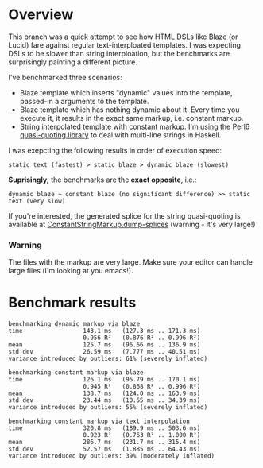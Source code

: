# Overview

This branch was a quick attempt to see how HTML DSLs like Blaze (or Lucid) fare against regular text-interploated templates. I was expecting DSLs to be slower than string interploation, but the benchmarks are surprisingly painting a different picture.

I've benchmarked three scenarios:

* Blaze template which inserts "dynamic" values into the template, passed-in a arguments to the template.
* Blaze template which has nothing dynamic about it. Every time you execute it, it results in the exact same markup, i.e. constant markup.
* String interpolated template with constant markup. I'm using the [Perl6 quasi-quoting library](http://hackage.haskell.org/package/interpolatedstring-perl6-0.9.0/docs/Text-InterpolatedString-Perl6.html) to deal with multi-line strings in Haskell.

I was exepcting the following results in order of execution speed:

```
static text (fastest) > static blaze > dynamic blaze (slowest)
```

**Suprisingly,** the benchmarks are the **exact opposite**, i.e.:

```
dynamic blaze ~ constant blaze (no significant difference) >> static text (very slow)
```

If you're interested, the generated splice for the string quasi-quoting is available at [ConstantStringMarkup.dump-splices](https://raw.githubusercontent.com/vacationlabs/monad-transformer-benchmark/d32511c9348afd648028c3302c5debd0d2d255ed/ConstantStringMarkup.dump-splices) (warning - it's very large!)

### Warning

The files with the markup are very large. Make sure your editor can handle large files (I'm looking at you emacs!). 

# Benchmark results

```
benchmarking dynamic markup via blaze
time                 143.1 ms   (127.3 ms .. 171.3 ms)
                     0.956 R²   (0.876 R² .. 0.996 R²)
mean                 125.7 ms   (96.66 ms .. 136.9 ms)
std dev              26.59 ms   (7.777 ms .. 40.51 ms)
variance introduced by outliers: 61% (severely inflated)

benchmarking constant markup via blaze
time                 126.1 ms   (95.79 ms .. 170.1 ms)
                     0.945 R²   (0.868 R² .. 0.996 R²)
mean                 138.7 ms   (124.0 ms .. 163.9 ms)
std dev              23.44 ms   (10.55 ms .. 34.39 ms)
variance introduced by outliers: 55% (severely inflated)

benchmarking constant markup via text interpolation
time                 320.8 ms   (189.9 ms .. 503.6 ms)
                     0.923 R²   (0.763 R² .. 1.000 R²)
mean                 286.7 ms   (231.7 ms .. 315.4 ms)
std dev              52.57 ms   (1.885 ms .. 64.43 ms)
variance introduced by outliers: 39% (moderately inflated)
```
